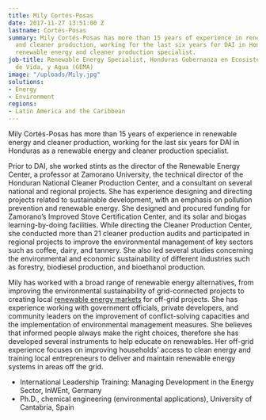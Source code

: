 ```yaml
---
title: Mily Cortés-Posas
date: 2017-11-27 13:51:00 Z
lastname: Cortés-Posas
summary: Mily Cortés-Posas has more than 15 years of experience in renewable energy
  and cleaner production, working for the last six years for DAI in Honduras as a
  renewable energy and cleaner production specialist.
job-title: Renewable Energy Specialist, Honduras Gobernanza en Ecosistemas, Medios
  de Vida, y Agua (GEMA)
image: "/uploads/Mily.jpg"
solutions:
- Energy
- Environment
regions:
- Latin America and the Caribbean
---
```


Mily Cortés-Posas has more than 15 years of experience in renewable energy and cleaner production, working for the last six years for DAI in Honduras as a renewable energy and cleaner production specialist.
 
Prior to DAI, she worked stints as the director of the Renewable Energy Center, a professor at Zamorano University, the technical director of the Honduran National Cleaner Production Center, and a consultant on several national and regional projects. She has experience designing and directing projects related to sustainable development, with an emphasis on pollution prevention and renewable energy. She designed and procured funding for Zamorano’s Improved Stove Certification Center, and its solar and biogas learning-by-doing facilities. While directing the Cleaner Production Center, she conducted more than 21 cleaner production audits and participated in regional projects to improve the environmental management of key sectors such as coffee, dairy, and tannery. She also led several studies concerning the environmental and economic sustainability of different industries such as forestry, biodiesel production, and bioethanol production.
 
Mily has worked with a broad range of renewable energy alternatives, from improving the environmental sustainability of grid-connected projects to creating local [renewable energy markets](https://www.climatelinks.org/blog/realize-promise-renewables-address-concerns-local-people) for off-grid projects. She has experience working with government officials, private developers, and community leaders on the improvement of conflict-solving capacities and the implementation of environmental management measures. She believes that informed people always make the right choices, therefore she has developed several instruments to help educate on renewables. Her off-grid experience focuses on improving households’ access to clean energy and training local entrepreneurs to deliver and maintain renewable energy systems in areas off the grid.
 
* International Leadership Training: Managing Development in the Energy Sector, InWEnt, Germany
* Ph.D., chemical engineering (environmental applications), University of Cantabria, Spain